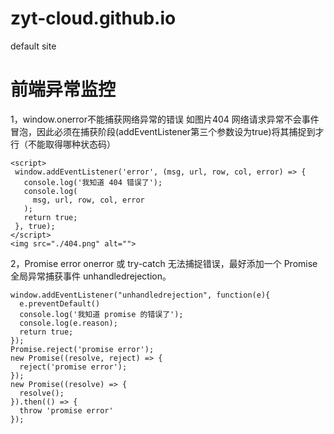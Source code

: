 # zyt-cloud.github.io
default site
# 前端异常监控
 1，window.onerror不能捕获网络异常的错误 如图片404
 网络请求异常不会事件冒泡，因此必须在捕获阶段(addEventListener第三个参数设为true)将其捕捉到才行（不能取得哪种状态码）
 ```
 <script>
  window.addEventListener('error', (msg, url, row, col, error) => {
    console.log('我知道 404 错误了');
    console.log(
      msg, url, row, col, error
    );
    return true;
  }, true);
</script>
<img src="./404.png" alt="">
```
2，Promise error onerror 或 try-catch 无法捕捉错误，最好添加一个 Promise 全局异常捕获事件 unhandledrejection。
```
window.addEventListener("unhandledrejection", function(e){
  e.preventDefault()
  console.log('我知道 promise 的错误了');
  console.log(e.reason);
  return true;
});
Promise.reject('promise error');
new Promise((resolve, reject) => {
  reject('promise error');
});
new Promise((resolve) => {
  resolve();
}).then(() => {
  throw 'promise error'
});
```
